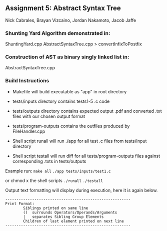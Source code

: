 ## Assignment 5: Abstract Syntax Tree
Nick Cabrales, Brayan Vizcaino, Jordan Nakamoto, Jacob Jaffe

### Shunting Yard Algorithm demonstrated in:
ShuntingYard.cpp
AbstractSyntaxTree.cpp > convertInfixToPostfix

### Construction of AST as binary singly linked list in:
AbstractSyntaxTree.cpp

### Build Instructions
* Makefile will build executable as "app" in root directory
* tests/inputs directory contains tests1-5 .c code
* tests/outputs directory contains expected output .pdf and converted .txt files with our chosen output format
* tests/program-outputs contains the outfiles produced by FileHandler.cpp

* Shell script runall will run ./app for all test .c files from tests/input directory
* Shell script testall will run diff for all tests/program-outputs files against corresponding .txts in tests/outputs
  
Example run:
`make all`
`./app tests/inputs/test1.c`

or chmod x the shell scripts
`./runall`
`./testall`

Output text formatting will display during execution, here it is again below.
```
--------------------------------------------------------
Print Format:
        Siblings printed on same line
        ()  surrounds Operators/Operands/Arguments
        |   separates Sibling Group Elements
        Children of last element printed on next line
--------------------------------------------------------
```